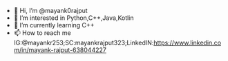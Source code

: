 - 👋 Hi, I’m @mayank0rajput
- 👀 I’m interested in Python,C++,Java,Kotlin
- 🌱 I’m currently learning C++
- 📫 How to reach me IG:@mayankr253;SC:mayankrajput323;LinkedIN:https://www.linkedin.com/in/mayank-rajput-638044227

<!---
mayank0rajput/mayank0rajput is a ✨ special ✨ repository because its `README.md` (this file) appears on your GitHub profile.
You can click the Preview link to take a look at your changes.
--->
